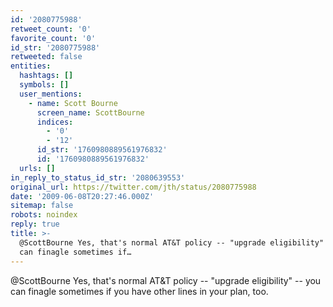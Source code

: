 ```yaml
---
id: '2080775988'
retweet_count: '0'
favorite_count: '0'
id_str: '2080775988'
retweeted: false
entities:
  hashtags: []
  symbols: []
  user_mentions:
    - name: Scott Bourne
      screen_name: ScottBourne
      indices:
        - '0'
        - '12'
      id_str: '1760980889561976832'
      id: '1760980889561976832'
  urls: []
in_reply_to_status_id_str: '2080639553'
original_url: https://twitter.com/jth/status/2080775988
date: '2009-06-08T20:27:46.000Z'
sitemap: false
robots: noindex
reply: true
title: >-
  @ScottBourne Yes, that's normal AT&T policy -- "upgrade eligibility" -- you
  can finagle sometimes if…
---
```


@ScottBourne Yes, that's normal AT&T policy -- "upgrade eligibility" -- you can finagle sometimes if you have other lines in your plan, too.